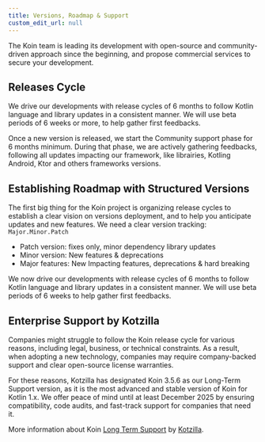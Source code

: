 ```yaml
---
title: Versions, Roadmap & Support
custom_edit_url: null
---
```


The Koin team is leading its development with open-source and community-driven approach since the beginning, and propose commercial services to secure your development.

## Releases Cycle

We drive our developments with release cycles of 6 months to follow Kotlin language and library updates in a consistent manner. We will use beta periods of 6 weeks or more, to help gather first feedbacks.

Once a new version is released, we start the Community support phase for 6 months minimum. During that phase, we are actively gathering feedbacks, following all updates impacting our framework, like librairies, Kotling Android, Ktor and others frameworks versions.

## Establishing Roadmap with Structured Versions 

The first big thing for the Koin project is organizing release cycles to establish a clear vision on versions deployment, and to help you anticipate updates and new features. We need a clear version tracking: `Major.Minor.Patch`

- Patch version: fixes only, minor dependency library updates
- Minor version: New features & deprecations
- Major features: New Impacting features, deprecations & hard breaking

We now drive our developments with release cycles of 6 months to follow Kotlin language and library updates in a consistent manner. We will use beta periods of 6 weeks to help gather first feedbacks.

## Enterprise Support by Kotzilla

Companies might struggle to follow the Koin release cycle for various reasons, including legal, business, or technical constraints.
As a result, when adopting a new technology, companies may require company-backed support and clear open-source license warranties.

For these reasons, Kotzilla has designated Koin 3.5.6 as our Long-Term Support version, as it is the most advanced and stable version of Koin for Kotlin 1.x.
We offer peace of mind until at least December 2025 by ensuring compatibility, code audits, and fast-track support for companies that need it.

More information about Koin [Long Term Support](https://support.insert-koin.io) by [Kotzilla](https://kotzilla.io).




